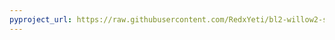 ```yaml
---
pyproject_url: https://raw.githubusercontent.com/RedxYeti/bl2-willow2-sdkmods/refs/heads/main/SkillTreeLoadouts/pyproject.toml
---
```

